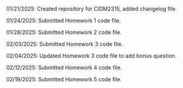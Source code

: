 01/21/2025: Created repository for CIDM2315, added changelog file.

01/24/2025: Submitted Homework 1 code file.

01/28/2025: Submitted Homework 2 code file.

02/03/2025: Submitted Homework 3 code file.

02/04/2025: Updated Homework 3 code file to add bonus question.

02/12/2025: Submitted Homework 4 code file.

02/19/2025: Submitted Homework 5 code file.
